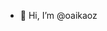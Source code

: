 - 👋 Hi, I’m @oaikaoz
 

<!---
oaikaoz/oaikaoz is a ✨ special ✨ repository because its `README.md` (this file) appears on your GitHub profile.
You can click the Preview link to take a look at your changes.
--->
